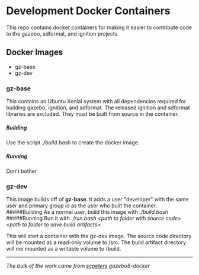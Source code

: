 # Development Docker Containers

This repo contains docker containers for making it easier to contribute code to the gazebo, sdformat, and ignition projects.

## Docker Images
* gz-base
* gz-dev
### gz-base
This contains an Ubuntu Xenial system with all dependencies required for building gazebo, ignition, and sdformat. The released ignition and sdformat libraries are excluded. They must be built from source in the container.
##### Building
Use the script *./build.bash* to create the docker image.
##### Running
Don't bother

### gz-dev
This image builds off of **gz-base**. It adds a user "developer" with the same user and primary group id as the user who built the container.
#####Building
 As a normal user, build this image with
 *./build.bash*
#####Running
 Run it with
 *./run.bash <path to folder with source code\> <path to folder to save build artifacts\>*
 
 This will start a container with the gz-dev image. The source code directory will be mounted as a read-only volume to /src. The build artifact directory will me mounted as a writable volume to /build.

---
*The bulk of the work came from [scpeters](https://bitbucket.org/scpeters/unix-stuff) gazebo8-docker*